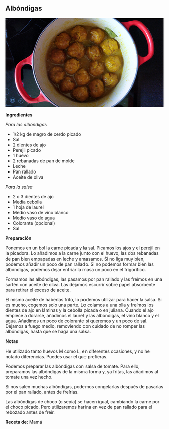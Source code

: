 ## Albóndigas

![Albóndigas](../../uploads/images/albondigas.jpg "Albóndigas")

**Ingredientes**

*Para las albóndigas*

- 1/2 kg de magro de cerdo picado
- Sal
- 2 dientes de ajo
- Perejil picado
- 1 huevo
- 2 rebanadas de pan de molde
- Leche
- Pan rallado
- Aceite de oliva

*Para la salsa*

- 2 o 3 dientes de ajo
- Media cebolla
- 1 hoja de laurel
- Medio vaso de vino blanco
- Medio vaso de agua
- Colorante (opcional)
- Sal

**Preparación**

Ponemos en un bol la carne picada y la sal. Picamos los ajos y el perejil en la picadora. Lo añadimos a la carne junto con el huevo, las dos rebanadas de pan bien empapadas en leche y amasamos. Si no liga muy bien, podemos añadir un poco de pan rallado. Si no podemos formar bien las albóndigas, podemos dejar enfriar la masa un poco en el frigorífico.

Formamos las albóndigas, las pasamos por pan rallado y las freímos en una sartén con aceite de oliva. Las dejamos escurrir sobre papel absorbente para retirar el exceso de aceite.

El mismo aceite de haberlas frito, lo podemos utilizar para hacer la salsa. Si es mucho, cogemos solo una parte. Lo colamos a una olla y freímos los dientes de ajo en láminas y la cebolla picada o en juliana. Cuando el ajo empiece a dorarse, añadimos el laurel y las albóndigas, el vino blanco y el agua. Añadimos un poco de colorante si queremos y un poco de sal. Dejamos a fuego medio, removiendo con cuidado de no romper las albóndigas, hasta que se haga una salsa.

**Notas**

He utilizado tanto huevos M como L, en diferentes ocasiones, y no he notado diferencias. Puedes usar el que prefieras.

Podemos preparar las albóndigas con salsa de tomate. Para ello, preparamos las albóndigas de la misma forma y, ya fritas, las añadimos al tomate una vez hecho.

Si nos salen muchas albóndigas, podemos congelarlas después de pasarlas por el pan rallado, antes de freírlas.

Las albóndigas de choco (o sepia) se hacen igual, cambiando la carne por el choco picado. Pero utilizaremos harina en vez de pan rallado para el rebozado antes de freír.

**Receta de:** Mamá